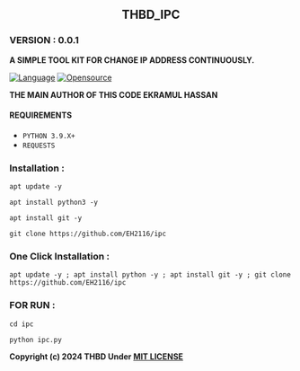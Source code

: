 <h2 align="center"> THBD_IPC </h2>
<h3>VERSION : 0.0.1 </h3>


**A SIMPLE TOOL KIT FOR CHANGE IP ADDRESS CONTINUOUSLY.**


[![Language](https://img.shields.io/badge/Written%20in-Python3-blue)](#)
[![Opensource](https://img.shields.io/badge/Open%20Source-Yes-green)](#)

**THE MAIN AUTHOR OF THIS CODE EKRAMUL HASSAN**

#### REQUIREMENTS
* `PYTHON 3.9.X+`
* `REQUESTS`
### Installation :

```
apt update -y

apt install python3 -y

apt install git -y

git clone https://github.com/EH2116/ipc

```

### One Click Installation :

```
apt update -y ; apt install python -y ; apt install git -y ; git clone https://github.com/EH2116/ipc

```


### FOR RUN :

```
cd ipc

python ipc.py

```

<b>Copyright (c) 2024 THBD Under <a href="https://raw.githubusercontent.com/mao2116/mmail/main/LICENSE">MIT LICENSE</a></b>
